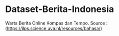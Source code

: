 # Dataset-Berita-Indonesia
Warta Berita Online Kompas dan Tempo. Source : (https://ilps.science.uva.nl/resources/bahasa/)
